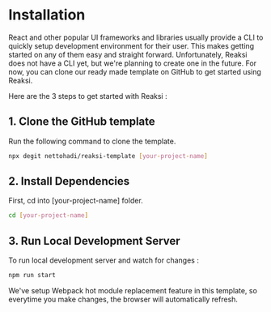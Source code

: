 # Installation

React and other popular UI frameworks and libraries usually provide a CLI to quickly setup development environment for their user. This makes getting started on any of them easy and straight forward. Unfortunately, Reaksi does not have a CLI yet, but we're planning to create one in the future. For now, you can clone our ready made template on GitHub to get started using Reaksi.

Here are the 3 steps to get started with Reaksi :

## 1. Clone the GitHub template

Run the following command to clone the template.

```bash
npx degit nettohadi/reaksi-template [your-project-name]
```

## 2. Install Dependencies

First, cd into [your-project-name] folder.

```bash
cd [your-project-name]
```

## 3. Run Local Development Server

To run local development server and watch for changes :

```bash
npm run start
```

We've setup Webpack hot module replacement feature in this template, so everytime you make changes, the browser will automatically refresh.